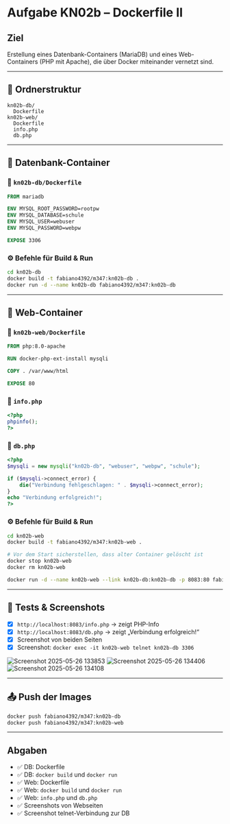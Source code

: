 # Aufgabe KN02b – Dockerfile II

## Ziel
Erstellung eines Datenbank-Containers (MariaDB) und eines Web-Containers (PHP mit Apache), die über Docker miteinander vernetzt sind.

---

## 📁 Ordnerstruktur
```
kn02b-db/
  Dockerfile
kn02b-web/
  Dockerfile
  info.php
  db.php
```

---

## 🔹 Datenbank-Container

### 📄 `kn02b-db/Dockerfile`
```Dockerfile
FROM mariadb

ENV MYSQL_ROOT_PASSWORD=rootpw
ENV MYSQL_DATABASE=schule
ENV MYSQL_USER=webuser
ENV MYSQL_PASSWORD=webpw

EXPOSE 3306
```

### ⚙️ Befehle für Build & Run
```bash
cd kn02b-db
docker build -t fabiano4392/m347:kn02b-db .
docker run -d --name kn02b-db fabiano4392/m347:kn02b-db
```

---

## 🔹 Web-Container

### 📄 `kn02b-web/Dockerfile`
```Dockerfile
FROM php:8.0-apache

RUN docker-php-ext-install mysqli

COPY . /var/www/html

EXPOSE 80
```

### 📄 `info.php`
```php
<?php
phpinfo();
?>
```

### 📄 `db.php`
```php
<?php
$mysqli = new mysqli("kn02b-db", "webuser", "webpw", "schule");

if ($mysqli->connect_error) {
    die("Verbindung fehlgeschlagen: " . $mysqli->connect_error);
}
echo "Verbindung erfolgreich!";
?>
```

### ⚙️ Befehle für Build & Run
```bash
cd kn02b-web
docker build -t fabiano4392/m347:kn02b-web .

# Vor dem Start sicherstellen, dass alter Container gelöscht ist
docker stop kn02b-web
docker rm kn02b-web

docker run -d --name kn02b-web --link kn02b-db:kn02b-db -p 8083:80 fabiano4392/m347:kn02b-web
```

---

## 🧪 Tests & Screenshots

- [x] `http://localhost:8083/info.php` → zeigt PHP-Info
- [x] `http://localhost:8083/db.php` → zeigt „Verbindung erfolgreich!“
- [x] Screenshot von beiden Seiten
- [x] Screenshot: `docker exec -it kn02b-web telnet kn02b-db 3306`

![Screenshot 2025-05-26 133853](https://github.com/user-attachments/assets/53893c96-ed82-4767-81a8-9af25c7ae81b)
![Screenshot 2025-05-26 134406](https://github.com/user-attachments/assets/1e42fbcf-92da-430f-9f55-3d5b3820410c)
![Screenshot 2025-05-26 134108](https://github.com/user-attachments/assets/ce0a27c2-c424-47b0-a975-2605341a757e)


---

## 📤 Push der Images

```bash
docker push fabiano4392/m347:kn02b-db
docker push fabiano4392/m347:kn02b-web
```

---

## Abgaben

- ✅ DB: Dockerfile
- ✅ DB: `docker build` und `docker run`
- ✅ Web: Dockerfile
- ✅ Web: `docker build` und `docker run`
- ✅ Web: `info.php` und `db.php`
- ✅ Screenshots von Webseiten
- ✅ Screenshot telnet-Verbindung zur DB
